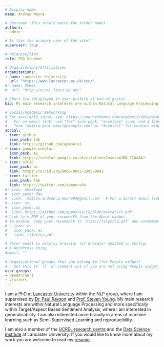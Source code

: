 ```yaml
---
# Display name
name: Andrew Moore

# Username (this should match the folder name)
authors:
- admin

# Is this the primary user of the site?
superuser: true

# Role/position
role: PhD Student

# Organizations/Affiliations
organizations:
- name: Lancaster University
  url: "https://www.lancaster.ac.uk/scc/"
#- name: UCREL
#  url: "http://ucrel.lancs.ac.uk/"

# Short bio (displayed in user profile at end of posts)
bio: My main research interests are within Natural Language Processing.

# Social/Academic Networking
# For available icons, see: https://sourcethemes.com/academic/docs/widgets/#icons
#   For an email link, use "fas" icon pack, "envelope" icon, and a link in the
#   form "mailto:your-email@example.com" or "#contact" for contact widget.
social:
- icon: github
  icon_pack: fab
  link: https://github.com/apmoore1
- icon: google-scholar
  icon_pack: ai
  link: https://scholar.google.co.uk/citations?user=mJRN_SIAAAAJ
- icon: orcid
  icon_pack: ai
  link: https://orcid.org/0000-0002-3395-0841
- icon: twitter
  icon_pack: fab
  link: https://twitter.com/apmoore94
#- icon: envelope
#  icon_pack: fas
#  link: 'mailto:andrew.p.moore94@gmail.com'  # For a direct email link, use "mailto:test@example.org".
#- icon: cv
#  icon_pack: ai
#  link: https://github.com/apmoore1/CV/blob/master/CV.pdf
# Link to a PDF of your resume/CV from the About widget.
# To enable, copy your resume/CV to `static/files/cv.pdf` and uncomment the lines below.  
# - icon: cv
#   icon_pack: ai
#   link: files/cv.pdf

# Enter email to display Gravatar (if Gravatar enabled in Config)
# A WordPress thing
#email: ""
  
# Organizational groups that you belong to (for People widget)
#   Set this to `[]` or comment out if you are not using People widget.  
user_groups:
- Researchers
- Visitors
---
```

I am a PhD at [Lancaster University](https://www.lancaster.ac.uk/scc/) within the NLP group, where I am supervised by [Dr. Paul Rayson](https://www.lancaster.ac.uk/people-profiles/paul-rayson) and [Prof. Steven Young](https://www.lancaster.ac.uk/lums/people/steven-young). My main research interests are within Natural Language Processing and more specifically within Target/Aspect Based Sentiment Analysis, where I am interested in generalisability. I am also interested more braodly in areas of machine learning such as Semi-Supervised Learning and reproducibility. 

I am also a member of the [UCREL research centre](http://ucrel.lancs.ac.uk/) and the [Data Science Institute](https://www.lancaster.ac.uk/dsi/) at Lancaster University. If you would like to know more about my work you are welcome to read my [resume](https://github.com/apmoore1/CV/blob/master/CV.pdf). 
